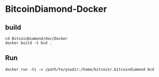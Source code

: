 # BitcoinDiamond-Docker

## build

```
cd BitcoinDiamond/doc/Docker
docker build -t bcd .
```

## Run

```
docker run -ti -v /path/to/youdir:/home/bitcoin/.bitcoindiamond bcd
```


